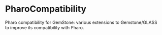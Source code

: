 PharoCompatibility
==================

Pharo compatibility for GemStone: various extensions to Gemstone/GLASS to improve its compatibility with Pharo.

